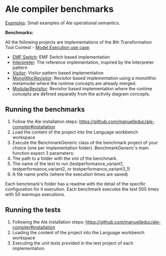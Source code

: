 # Ale compiler benchmarks

[Examples](./Examples): Small examples of Ale operational semantics.

**Benchmarks:**

All the following projects are implementations of the 8th Transformation Tool Contest - [Model Execution use case](http://www.transformation-tool-contest.eu/2015/solutions_execution.html).

 - [EMF Switch](./EMF%20Switch): EMF Switch based implementation
 - [Interpreter](./Interpreter): The reference implementation, inspired by the Interpreter pattern
 - [Visitor](./Visitor): Visitor pattern based implementation
 - [MonolithicRevisitor](./MonolithicRevisitor): Revisitor based implementation using a monolithic metamodel where the runtime concepts are already merged.
 - [ModularRevisitor](./ModularRevisitor): Revisitor based implementation where the runtime concepts are defined separatly from the activity diagram concepts.

## Running the benchmarks

1. Follow the Ale installation steps: https://github.com/manuelleduc/ale-compiler#installation
2. Load the content of the project into the Language workbench workspace
3. Execute the BenchmarkGeneric class of the benchmark project of your choice (one per implementation folder). BenchmarkGeneric's main function expect 3 parameters:
  1. The path to a folder with the xmi of the benchmark.
  2. The name of the test to run (testperformance_variant1, testperformance_variant2, or testperformance_variant3_1)
  3. A file name prefix (where the execution times are saved)

Each benchmark's folder has a readme with the detail of the specific configuration for it execution.
Each benchmark executes the test 500 times with 50 warmups executions.

## Running the tests
1. Following the Ale installation steps: https://github.com/manuelleduc/ale-compiler#installation
2. Loading the content of the project into the Language workbench workspace
3. Executing the unit tests provided in the test project of each implementation.
